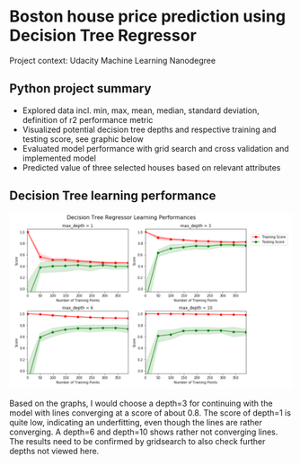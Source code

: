 # Boston house price prediction using Decision Tree Regressor
Project context: Udacity Machine Learning Nanodegree
## Python project summary

- Explored data incl. min, max, mean, median, standard deviation, definition of r2 performance metric
- Visualized potential decision tree depths and respective training and testing score, see graphic below
- Evaluated model performance with grid search and cross validation and implemented model
- Predicted value of three selected houses based on relevant attributes

## Decision Tree learning performance

![Performance](https://github.com/manuelfreude/boston-house-prices/blob/master/Decision_Tree_Regressor_Depth_Performance.png)

Based on the graphs, I would choose a depth=3 for continuing with the model with lines converging at a score of about 0.8. The score of depth=1 is quite low, indicating an underfitting, even though the lines are rather converging. A depth=6 and depth=10 shows rather not converging lines. The results need to be confirmed by gridsearch to also check further depths not viewed here.
